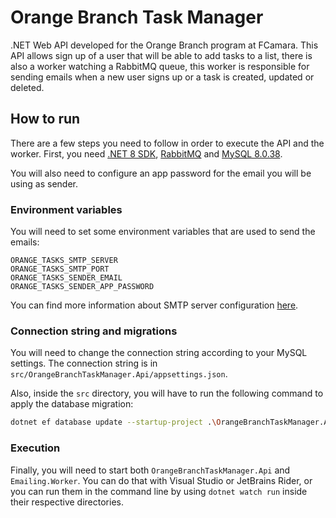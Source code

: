 # Orange Branch Task Manager
.NET Web API developed for the Orange Branch program at FCamara. This API allows sign up of a user that will be able to add tasks to a list, 
there is also a worker watching a RabbitMQ queue, this worker is responsible for sending emails when a new user signs up or a task is created,
updated or deleted.

## How to run
There are a few steps you need to follow in order to execute the API and the worker.
First, you need [.NET 8 SDK](https://dotnet.microsoft.com/en-us/download/dotnet/8.0), [RabbitMQ](https://www.rabbitmq.com/docs/download) and [MySQL 8.0.38](https://dev.mysql.com/downloads/mysql/8.0.html).

You will also need to configure an app password for the email you will be using as sender.

### Environment variables
You will need to set some environment variables that are used to send the emails:
```
ORANGE_TASKS_SMTP_SERVER 
ORANGE_TASKS_SMTP_PORT
ORANGE_TASKS_SENDER_EMAIL
ORANGE_TASKS_SENDER_APP_PASSWORD
```
You can find more information about SMTP server configuration [here](https://support.google.com/a/answer/176600?hl=en).

### Connection string and migrations
You will need to change the connection string according to your MySQL settings. The connection string is in `src/OrangeBranchTaskManager.Api/appsettings.json`.

Also, inside the `src` directory, you will have to run the following command to apply the database migration:
```bash
dotnet ef database update --startup-project .\OrangeBranchTaskManager.Api\ --project .\OrangeBranchTaskManager.Infrastructure\
```

### Execution
Finally, you will need to start both `OrangeBranchTaskManager.Api` and `Emailing.Worker`. You can do that with Visual Studio or JetBrains Rider, or you can run them in the command line by using `dotnet watch run` inside their respective directories.
